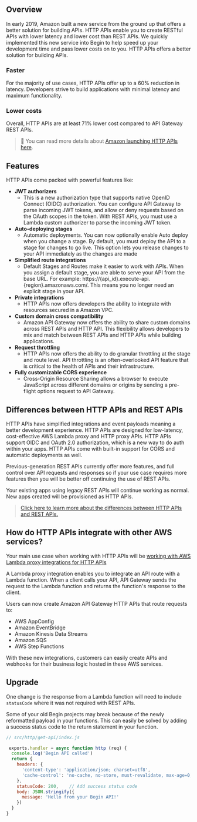 ## Overview

In early 2019, Amazon built a new service from the ground up that offers a better solution for building APIs. HTTP APIs enable you to create RESTful APIs with lower latency and lower cost than REST APIs. We quickly implemented this new service into Begin to help speed up your development time and pass lower costs on to you. HTTP APIs offers a better solution for building APIs. 

### Faster

For the majority of use cases, HTTP APIs offer up to a 60% reduction in latency. Developers strive to build applications with minimal latency and maximum functionality. 

### Lower costs

Overall, HTTP APIs are at least 71% lower cost compared to API Gateway REST APIs.

> 🤖 You can read more details about [Amazon launching HTTP APIs here](https://aws.amazon.com/blogs/compute/building-better-apis-http-apis-now-generally-available/).

## Features

HTTP APIs come packed with powerful features like:

- **JWT authorizers**
  - This is a new authorization type that supports native OpenID Connect (OIDC) authorization. You can configure API Gateway to parse incoming JWT tokens, and allow or deny requests based on the OAuth scopes in the token. With REST APIs, you must use a Lambda custom authorizer to parse the incoming JWT token.
- **Auto-deploying stages**
  - Automatic deployments. You can now optionally enable Auto deploy when you change a stage. By default, you must deploy the API to a stage for changes to go live. This option lets you release changes to your API immediately as the changes are made
- **Simplified route integrations**
  - Default Stages and Routes make it easier to work with APIs. When you assign a default stage, you are able to serve your API from the base URL. For example: https://{api_id}.execute-api.{region}.amazonaws.com/. This means you no longer need an explicit stage in your API. 
- **Private integrations**
  - HTTP APIs now offers developers the ability to integrate with resources secured in a Amazon VPC.
- **Custom domain cross compatibility**
  - Amazon API Gateway now offers the ability to share custom domains across REST APIs and HTTP API. This flexibility allows developers to mix and match between REST APIs and HTTP APIs while building applications.
- **Request throttling**
  - HTTP APIs now offers the ability to do granular throttling at the stage and route level. API throttling is an often-overlooked API feature that is critical to the health of APIs and their infrastructure.
- **Fully customizable CORS experience**
  - Cross-Origin Resource Sharing allows a browser to execute JavaScript across different domains or origins by sending a pre-flight options request to API Gateway.

## Differences between HTTP APIs and REST APIs

HTTP APIs have simplified integrations and event payloads meaning a better development experience. HTTP APIs are designed for low-latency, cost-effective AWS Lambda proxy and HTTP proxy APIs. HTTP APIs support OIDC and OAuth 2.0 authorization, which is a new way to do auth within your apps. HTTP APIs come with built-in support for CORS and automatic deployments as well. 

Previous-generation REST APIs currently offer more features, and full control over API requests and responses so if your use case requires more features then you will be better off continuing the use of REST APIs.

Your existing apps using legacy REST APIs will continue working as normal. New apps created will be provisioned as HTTP APIs.

> [Click here to learn more about the differences between HTTP APIs and REST APIs.](https://docs.aws.amazon.com/apigateway/latest/developerguide/http-api-vs-rest.html)

## How do HTTP APIs integrate with other AWS services?

Your main use case when working with HTTP APIs will be [working with AWS Lambda proxy integrations for HTTP APIs](https://docs.aws.amazon.com/apigateway/latest/developerguide/http-api-develop-integrations-lambda.html#http-api-develop-integrations-lambda.response)

A Lambda proxy integration enables you to integrate an API route with a Lambda function. When a client calls your API, API Gateway sends the request to the Lambda function and returns the function's response to the client.

Users can now create Amazon API Gateway HTTP APIs that route requests to:

- AWS AppConfig
- Amazon EventBridge
- Amazon Kinesis Data Streams
- Amazon SQS
- AWS Step Functions 

With these new integrations, customers can easily create APIs and webhooks for their business logic hosted in these AWS services.

## Upgrade

One change is the response from a Lambda function will need to include `statusCode` where it was not required with REST APIs.

Some of your old Begin projects may break because of the newly reformatted payload in your functions. This can easily be solved by adding a success status code to the return statement in your function.

```js
// src/http/get-api/index.js

 exports.handler = async function http (req) {
  console.log('Begin API called')
  return {
    headers: {
      'content-type': 'application/json; charset=utf8',
      'cache-control': 'no-cache, no-store, must-revalidate, max-age=0, s-maxage=0'
    },
    statusCode: 200,    // Add success status code
    body: JSON.stringify({
      message: 'Hello from your Begin API!'
    })
  }
}
```

